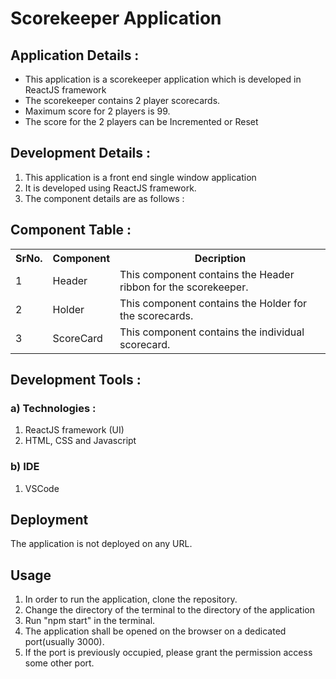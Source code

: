 # Scorekeeper Application

## Application Details : 

<ul>
  <li>This application is a scorekeeper application which is developed in ReactJS framework</li>
  <li>The scorekeeper contains 2 player scorecards.</li>
  <li>Maximum score for 2 players is 99.</li>
  <li>The score for the 2 players can be Incremented or Reset</li>
</ul>

## Development Details : 

1. This application is a front end single window application
2. It is developed using ReactJS framework.
3. The component details are as follows : 

## Component Table :

<table>
  <tr>
    <th>SrNo.</th>
    <th>Component</th>
    <th>Decription</th>
  </tr>
  <tr>
    <td>1</td>
    <td>Header</td>
    <td>This component contains the Header ribbon for the scorekeeper.</td>
  </tr>
  <tr>
    <td>2</td>
    <td>Holder</td>
    <td>This component contains the Holder for the scorecards.</td>
  </tr>
  <tr>
    <td>3</td>
    <td>ScoreCard</td>
    <td>This component contains the individual scorecard.</td>
  </tr>
</table>

## Development Tools :

### a) Technologies : 
1. ReactJS framework (UI)
2. HTML, CSS and Javascript

### b) IDE
1. VSCode

## Deployment
The application is not deployed on any URL.

## Usage
1. In order to run the application, clone the repository.
2. Change the directory of the terminal to the directory of the application
3. Run "npm start" in the terminal.
4. The application shall be opened on the browser on a dedicated port(usually 3000).
5. If the port is previously occupied, please grant the permission access some other port.
